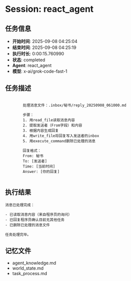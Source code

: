 # Session: react_agent

## 任务信息
- **开始时间**: 2025-09-08 04:25:04
- **结束时间**: 2025-09-08 04:25:19
- **执行时长**: 0:00:15.760990
- **状态**: completed
- **Agent**: react_agent
- **模型**: x-ai/grok-code-fast-1

## 任务描述
```

        处理消息文件：.inbox/秘书/reply_20250908_061000.md
        
        步骤：
        1. 用read_file读取消息内容
        2. 提取发送者（From字段）和内容
        3. 根据内容生成回复
        4. 用write_file将回复写入发送者的inbox
        5. 用execute_command删除已处理的消息
        
        回复格式：
        From: 秘书
        To: [发送者]
        Time: [当前时间]
        Answer: [你的回复]
        
```

## 执行结果
```
消息已处理完成：

- 已读取消息内容（来自程序员的询问）
- 已回复程序员确认目前无其他任务
- 已删除已处理的消息文件

任务处理完毕。
```

## 记忆文件
- agent_knowledge.md
- world_state.md  
- task_process.md
